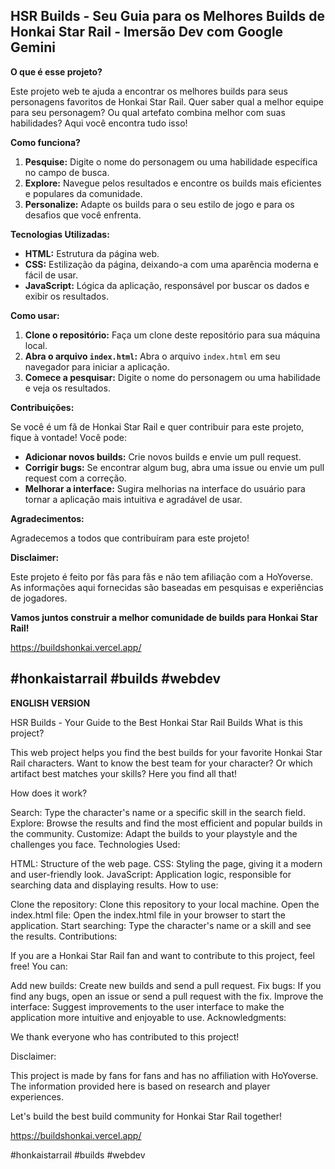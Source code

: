 ## HSR Builds - Seu Guia para os Melhores Builds de Honkai Star Rail - Imersão Dev com Google Gemini

**O que é esse projeto?**

Este projeto web te ajuda a encontrar os melhores builds para seus personagens favoritos de Honkai Star Rail. Quer saber qual a melhor equipe para seu personagem? Ou qual artefato combina melhor com suas habilidades? Aqui você encontra tudo isso!

**Como funciona?**

1. **Pesquise:** Digite o nome do personagem ou uma habilidade específica no campo de busca.
2. **Explore:** Navegue pelos resultados e encontre os builds mais eficientes e populares da comunidade.
3. **Personalize:** Adapte os builds para o seu estilo de jogo e para os desafios que você enfrenta.

**Tecnologias Utilizadas:**

* **HTML:** Estrutura da página web.
* **CSS:** Estilização da página, deixando-a com uma aparência moderna e fácil de usar.
* **JavaScript:** Lógica da aplicação, responsável por buscar os dados e exibir os resultados.

**Como usar:**

1. **Clone o repositório:** Faça um clone deste repositório para sua máquina local.
2. **Abra o arquivo `index.html`:** Abra o arquivo `index.html` em seu navegador para iniciar a aplicação.
3. **Comece a pesquisar:** Digite o nome do personagem ou uma habilidade e veja os resultados.

**Contribuições:**

Se você é um fã de Honkai Star Rail e quer contribuir para este projeto, fique à vontade! Você pode:

* **Adicionar novos builds:** Crie novos builds e envie um pull request.
* **Corrigir bugs:** Se encontrar algum bug, abra uma issue ou envie um pull request com a correção.
* **Melhorar a interface:** Sugira melhorias na interface do usuário para tornar a aplicação mais intuitiva e agradável de usar.

**Agradecimentos:**

Agradecemos a todos que contribuíram para este projeto!

**Disclaimer:**

Este projeto é feito por fãs para fãs e não tem afiliação com a HoYoverse. As informações aqui fornecidas são baseadas em pesquisas e experiências de jogadores.

**Vamos juntos construir a melhor comunidade de builds para Honkai Star Rail!**

https://buildshonkai.vercel.app/

## **#honkaistarrail #builds #webdev**

**ENGLISH VERSION**

HSR Builds - Your Guide to the Best Honkai Star Rail Builds 
What is this project?

This web project helps you find the best builds for your favorite Honkai Star Rail characters. Want to know the best team for your character? Or which artifact best matches your skills? Here you find all that!

How does it work?

Search: Type the character's name or a specific skill in the search field.
Explore: Browse the results and find the most efficient and popular builds in the community.
Customize: Adapt the builds to your playstyle and the challenges you face.
Technologies Used:

HTML: Structure of the web page.
CSS: Styling the page, giving it a modern and user-friendly look.
JavaScript: Application logic, responsible for searching data and displaying results.
How to use:

Clone the repository: Clone this repository to your local machine.
Open the index.html file: Open the index.html file in your browser to start the application.
Start searching: Type the character's name or a skill and see the results.
Contributions:

If you are a Honkai Star Rail fan and want to contribute to this project, feel free! You can:

Add new builds: Create new builds and send a pull request.
Fix bugs: If you find any bugs, open an issue or send a pull request with the fix.
Improve the interface: Suggest improvements to the user interface to make the application more intuitive and enjoyable to use.
Acknowledgments:

We thank everyone who has contributed to this project!

Disclaimer:

This project is made by fans for fans and has no affiliation with HoYoverse. The information provided here is based on research and player experiences.

Let's build the best build community for Honkai Star Rail together!

https://buildshonkai.vercel.app/

#honkaistarrail #builds #webdev

